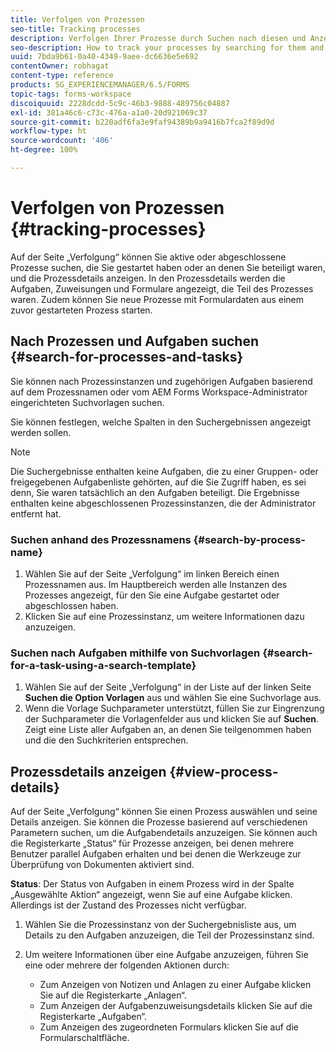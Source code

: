 ```yaml
---
title: Verfolgen von Prozessen
seo-title: Tracking processes
description: Verfolgen Ihrer Prozesse durch Suchen nach diesen und Anzeigen der Details.
seo-description: How to track your processes by searching for them and viewing their details.
uuid: 7bda9b61-0a40-4349-9aee-dc6636e5e692
contentOwner: robhagat
content-type: reference
products: SG_EXPERIENCEMANAGER/6.5/FORMS
topic-tags: forms-workspace
discoiquuid: 2228dcdd-5c9c-46b3-9888-489756c04887
exl-id: 381a46c6-c73c-476a-a1a0-20d921069c37
source-git-commit: b220adf6fa3e9faf94389b9a9416b7fca2f89d9d
workflow-type: ht
source-wordcount: '406'
ht-degree: 100%

---
```


# Verfolgen von Prozessen {#tracking-processes}

Auf der Seite „Verfolgung“ können Sie aktive oder abgeschlossene Prozesse suchen, die Sie gestartet haben oder an denen Sie beteiligt waren, und die Prozessdetails anzeigen. In den Prozessdetails werden die Aufgaben, Zuweisungen und Formulare angezeigt, die Teil des Prozesses waren. Zudem können Sie neue Prozesse mit Formulardaten aus einem zuvor gestarteten Prozess starten.

## Nach Prozessen und Aufgaben suchen {#search-for-processes-and-tasks}

Sie können nach Prozessinstanzen und zugehörigen Aufgaben basierend auf dem Prozessnamen oder vom AEM Forms Workspace-Administrator eingerichteten Suchvorlagen suchen.

Sie können festlegen, welche Spalten in den Suchergebnissen angezeigt werden sollen.

>[!NOTE]
>
>Die Suchergebnisse enthalten keine Aufgaben, die zu einer Gruppen- oder freigegebenen Aufgabenliste gehörten, auf die Sie Zugriff haben, es sei denn, Sie waren tatsächlich an den Aufgaben beteiligt. Die Ergebnisse enthalten keine abgeschlossenen Prozessinstanzen, die der Administrator entfernt hat.

### Suchen anhand des Prozessnamens {#search-by-process-name}

1. Wählen Sie auf der Seite „Verfolgung“ im linken Bereich einen Prozessnamen aus. Im Hauptbereich werden alle Instanzen des Prozesses angezeigt, für den Sie eine Aufgabe gestartet oder abgeschlossen haben.
1. Klicken Sie auf eine Prozessinstanz, um weitere Informationen dazu anzuzeigen.

### Suchen nach Aufgaben mithilfe von Suchvorlagen {#search-for-a-task-using-a-search-template}

1. Wählen Sie auf der Seite „Verfolgung“ in der Liste auf der linken Seite **Suchen die Option Vorlagen** aus und wählen Sie eine Suchvorlage aus.
1. Wenn die Vorlage Suchparameter unterstützt, füllen Sie zur Eingrenzung der Suchparameter die Vorlagenfelder aus und klicken Sie auf **Suchen**. Zeigt eine Liste aller Aufgaben an, an denen Sie teilgenommen haben und die den Suchkriterien entsprechen.

## Prozessdetails anzeigen {#view-process-details}

Auf der Seite „Verfolgung“ können Sie einen Prozess auswählen und seine Details anzeigen. Sie können die Prozesse basierend auf verschiedenen Parametern suchen, um die Aufgabendetails anzuzeigen. Sie können auch die Registerkarte „Status“ für Prozesse anzeigen, bei denen mehrere Benutzer parallel Aufgaben erhalten und bei denen die Werkzeuge zur Überprüfung von Dokumenten aktiviert sind.

**Status**: Der Status von Aufgaben in einem Prozess wird in der Spalte „Ausgewählte Aktion“ angezeigt, wenn Sie auf eine Aufgabe klicken. Allerdings ist der Zustand des Prozesses nicht verfügbar.

1. Wählen Sie die Prozessinstanz von der Suchergebnisliste aus, um Details zu den Aufgaben anzuzeigen, die Teil der Prozessinstanz sind.
1. Um weitere Informationen über eine Aufgabe anzuzeigen, führen Sie eine oder mehrere der folgenden Aktionen durch:

   * Zum Anzeigen von Notizen und Anlagen zu einer Aufgabe klicken Sie auf die Registerkarte „Anlagen“.
   * Zum Anzeigen der Aufgabenzuweisungsdetails klicken Sie auf die Registerkarte „Aufgaben“.
   * Zum Anzeigen des zugeordneten Formulars klicken Sie auf die Formularschaltfläche.
